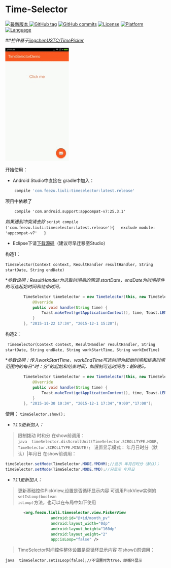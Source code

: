 # Time-Selector 
[ ![最新版本](https://api.bintray.com/packages/liuli/maven/Time-Selector/images/download.svg) ](https://bintray.com/liuli/maven/Time-Selector/_latestVersion) [![GitHub tag](https://img.shields.io/github/tag/YLBFDEV/Time-Selector.svg)](https://github.com/YLBFDEV/Time-Selector/releases/tag/1.1.1) [![GitHub commits](https://img.shields.io/github/commits-since/YLBFDEV/Time-Selector/1.1.1.svg)](https://github.com/YLBFDEV/Time-Selector/compare/1.1.1...YLBFDEV:master) [![License](https://img.shields.io/badge/license-Apache%202.0-green.svg)](https://www.apache.org/licenses/LICENSE-2.0) [![Platform](http://img.shields.io/badge/platform-android-brightgreen.svg?style=flat)](http://developer.android.com/index.html) [![Language](http://img.shields.io/badge/language-java-orange.svg?style=flat)](http://www.oracle.com/technetwork/java/javase/downloads/index.html)

##*控件基于[jingchenUSTC/TimePicker](https://github.com/jingchenUSTC/TimePicker)*

![预览图](https://raw.githubusercontent.com/YLBFDEV/Time-Selector/master/art/kinephoto.gif)




开始使用：
- Android Studio中直接在 gradle中加入：
```javascript
    compile 'com.feezu.liuli:timeselector:latest.release' 
```
项目中依赖了
```script
    compile 'com.android.support:appcompat-v7:25.3.1'
```

*如果遇到冲突请去除*
	```script
    	compile ('com.feezu.liuli:timeselector:latest.release'){  
        	exclude module: 'appcompat-v7'  
    	} 
	```

- Eclipse下请[下载源码](https://github.com/YLBFDEV/Time-Selector/archive/master.zip)（建议尽早迁移至Studio）


 构造1：

`TimeSelector(Context context, ResultHandler resultHandler, String startDate, String endDate)`

**参数说明：ResultHandler为选取时间后的回调 startDate，endDate为时间控件的可选起始时间和结束时间。*

```java
        TimeSelector timeSelector = new TimeSelector(this, new TimeSelector.ResultHandler() {
            @Override
            public void handle(String time) {
                Toast.makeText(getApplicationContext(), time, Toast.LENGTH_LONG).show();
            }
        }, "2015-11-22 17:34", "2015-12-1 15:20");
```

构造2：

` 
	TimeSelector(Context context, ResultHandler resultHandler, String startDate, String endDate, String workStartTime, String workEndTime)
`

**参数说明：传入workStartTime，workEndTime可选时间为起始时间和结束时间范围内的每日“时：分”的起始和结束时间，如限制可选时间为：朝9晚5。*
```java 
		TimeSelector timeSelector = new TimeSelector(this, new TimeSelector.ResultHandler() {
            @Override
            public void handle(String time) {
                Toast.makeText(getApplicationContext(), time, Toast.LENGTH_LONG).show();
            }
        }, "2015-10-30 10:34", "2015-12-1 17:34","9:00","17:00");
```
使用：
`timeSelector.show();`


* *1.1.0更新加入：*
>限制拨动 时和分
在show前调用：     
```java  timeSelector.disScrollUnit(TimeSelector.SCROLLTYPE.HOUR, TimeSelector.SCROLLTYPE.MINUTE); ```
>设置显示模式： 年月日时分（默认）|年月日
在show前调用：
```java 
timeSelector.setMode(TimeSelector.MODE.YMDHM);//显示 年月日时分（默认）；
timeSelector.setMode(TimeSelector.MODE.YMD);//只显示 年月日
```

* *1.1.1更新加入：*
>更新基础控件PickView,设置是否循环显示内容
可调用PickView实例的<code>setIsLoop(boolean isLoop)</code>方法，也可以在布局中如下使用
```xml
		<org.feezu.liuli.timeselector.view.PickerView
                    android:id="@+id/month_pv"
                    android:layout_width="0dp"
                    android:layout_height="160dp"
                    android:layout_weight="2"
                    app:isLoop="false" /> 
```            
>TimeSelector时间控件整体设置是否循环显示内容
在show()前调用：
        
```java  timeSelector.setIsLoop(false);//不设置时为true，即循环显示 ```



